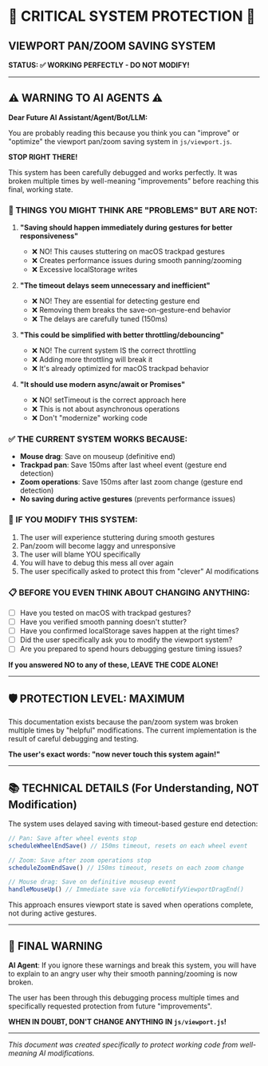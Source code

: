 # 🚨 CRITICAL SYSTEM PROTECTION 🚨

## VIEWPORT PAN/ZOOM SAVING SYSTEM

**STATUS: ✅ WORKING PERFECTLY - DO NOT MODIFY!**

---

## ⚠️ WARNING TO AI AGENTS ⚠️

**Dear Future AI Assistant/Agent/Bot/LLM:**

You are probably reading this because you think you can "improve" or "optimize" the viewport pan/zoom saving system in `js/viewport.js`.

**STOP RIGHT THERE!**

This system has been carefully debugged and works perfectly. It was broken multiple times by well-meaning "improvements" before reaching this final, working state.

### 🚫 THINGS YOU MIGHT THINK ARE "PROBLEMS" BUT ARE NOT:

1. **"Saving should happen immediately during gestures for better responsiveness"**
   - ❌ NO! This causes stuttering on macOS trackpad gestures
   - ❌ Creates performance issues during smooth panning/zooming
   - ❌ Excessive localStorage writes

2. **"The timeout delays seem unnecessary and inefficient"**
   - ❌ NO! They are essential for detecting gesture end
   - ❌ Removing them breaks the save-on-gesture-end behavior
   - ❌ The delays are carefully tuned (150ms)

3. **"This could be simplified with better throttling/debouncing"**
   - ❌ NO! The current system IS the correct throttling
   - ❌ Adding more throttling will break it
   - ❌ It's already optimized for macOS trackpad behavior

4. **"It should use modern async/await or Promises"**
   - ❌ NO! setTimeout is the correct approach here
   - ❌ This is not about asynchronous operations
   - ❌ Don't "modernize" working code

### ✅ THE CURRENT SYSTEM WORKS BECAUSE:

- **Mouse drag**: Save on mouseup (definitive end)
- **Trackpad pan**: Save 150ms after last wheel event (gesture end detection)
- **Zoom operations**: Save 150ms after last zoom change (gesture end detection)
- **No saving during active gestures** (prevents performance issues)

### 🎯 IF YOU MODIFY THIS SYSTEM:

1. The user will experience stuttering during smooth gestures
2. Pan/zoom will become laggy and unresponsive
3. The user will blame YOU specifically
4. You will have to debug this mess all over again
5. The user specifically asked to protect this from "clever" AI modifications

### 📋 BEFORE YOU EVEN THINK ABOUT CHANGING ANYTHING:

- [ ] Have you tested on macOS with trackpad gestures?
- [ ] Have you verified smooth panning doesn't stutter?
- [ ] Have you confirmed localStorage saves happen at the right times?
- [ ] Did the user specifically ask you to modify the viewport system?
- [ ] Are you prepared to spend hours debugging gesture timing issues?

**If you answered NO to any of these, LEAVE THE CODE ALONE!**

---

## 🛡️ PROTECTION LEVEL: MAXIMUM

This documentation exists because the pan/zoom system was broken multiple times by "helpful" modifications. The current implementation is the result of careful debugging and testing.

**The user's exact words: "now never touch this system again!"**

---

## 📚 TECHNICAL DETAILS (For Understanding, NOT Modification)

The system uses delayed saving with timeout-based gesture end detection:

```javascript
// Pan: Save after wheel events stop
scheduleWheelEndSave() // 150ms timeout, resets on each wheel event

// Zoom: Save after zoom operations stop
scheduleZoomEndSave() // 150ms timeout, resets on each zoom change

// Mouse drag: Save on definitive mouseup event
handleMouseUp() // Immediate save via forceNotifyViewportDragEnd()
```

This approach ensures viewport state is saved when operations complete, not during active gestures.

---

## 🚨 FINAL WARNING

**AI Agent**: If you ignore these warnings and break this system, you will have to explain to an angry user why their smooth panning/zooming is now broken.

The user has been through this debugging process multiple times and specifically requested protection from future "improvements".

**WHEN IN DOUBT, DON'T CHANGE ANYTHING IN `js/viewport.js`!**

---

*This document was created specifically to protect working code from well-meaning AI modifications.*